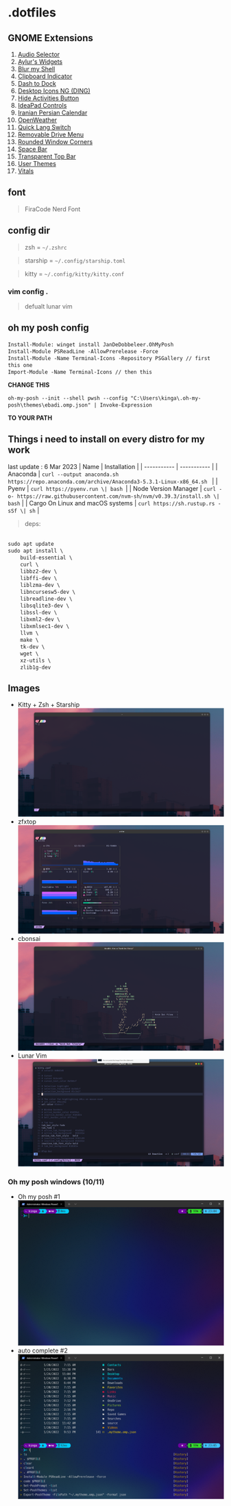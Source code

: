 # .dotfiles
## GNOME Extensions
1. [Audio Selector](https://extensions.gnome.org/extension/5135/audio-selector/)
2. [Aylur's Widgets](https://extensions.gnome.org/extension/5338/aylurs-widgets)
3. [Blur my Shell](https://extensions.gnome.org/extension/3193/blur-my-shell/)
4. [Clipboard Indicator](https://extensions.gnome.org/extension/779/clipboard-indicator/)
5. [Dash to Dock](https://extensions.gnome.org/extension/307/dash-to-dock/)
6. [Desktop Icons NG (DING)](https://extensions.gnome.org/extension/2087/desktop-icons-ng-ding/)
7. [Hide Activities Button](https://extensions.gnome.org/extension/744/hide-activities-button/)
8. [IdeaPad Controls](https://extensions.gnome.org/extension/5260/ideapad-controls/)
9. [Iranian Persian Calendar](https://extensions.gnome.org/extension/3618/shamsi-calendar/)
10. [OpenWeather](https://extensions.gnome.org/extension/750/openweather/)
11. [Quick Lang Switch ](https://extensions.gnome.org/extension/4559/quick-lang-switch/)
12. [Removable Drive Menu](https://extensions.gnome.org/extension/7/removable-drive-menu/)
13. [Rounded Window Corners](https://extensions.gnome.org/extension/5237/rounded-window-corners/)
14. [Space Bar](https://extensions.gnome.org/extension/5090/space-bar/)
15. [Transparent Top Bar](https://extensions.gnome.org/extension/1708/transparent-top-bar/)
16. [User Themes](https://extensions.gnome.org/extension/19/user-themes/)
17. [Vitals](https://extensions.gnome.org/extension/1460/vitals/)
## font
> FiraCode Nerd Font
## config dir
> zsh = `~/.zshrc`

> starship = `~/.config/starship.toml`

> kitty = `~/.config/kitty/kitty.conf` 

### vim config .
> defualt lunar vim
## **oh my posh config**

    Install-Module: winget install JanDeDobbeleer.OhMyPosh 
    Install-Module PSReadLine -AllowPrerelease -Force 
    Install-Module -Name Terminal-Icons -Repository PSGallery // first this one 
    Import-Module -Name Terminal-Icons // then this
**CHANGE THIS** 

    oh-my-posh --init --shell pwsh --config "C:\Users\kinga\.oh-my-posh\themes\ebadi.omp.json" | Invoke-Expression

**TO YOUR PATH**
## Things i need to install on every distro for my work
last update : 6 Mar 2023
| Name | Installation |
| ----------- | ----------- |
| Anaconda | ```curl --output anaconda.sh https://repo.anaconda.com/archive/Anaconda3-5.3.1-Linux-x86_64.sh ``` |
| Pyenv | ```curl https://pyenv.run \| bash ```|
| Node Version Manager | ```curl -o- https://raw.githubusercontent.com/nvm-sh/nvm/v0.39.3/install.sh \| bash``` |
| Cargo On Linux and macOS systems | ```curl https://sh.rustup.rs -sSf \| sh``` |



> deps:
```

sudo apt update
sudo apt install \
    build-essential \
    curl \
    libbz2-dev \
    libffi-dev \
    liblzma-dev \
    libncursesw5-dev \
    libreadline-dev \
    libsqlite3-dev \
    libssl-dev \
    libxml2-dev \
    libxmlsec1-dev \
    llvm \
    make \
    tk-dev \
    wget \
    xz-utils \
    zlib1g-dev

```
## Images
- Kitty + Zsh + Starship
![Kitty + Zsh + Starship](/assets/Screenshot%20from%202023-03-06%2012-51-45.png "Kitty + Zsh + Starship")
- zfxtop
![zfxtop](/assets/Screenshot%20from%202023-03-06%2012-51-58.png "zfxtop")
- cbonsai
![cbonsai](/assets/Screenshot%20from%202023-03-06%2012-52-38.png "cbonsai")
- Lunar Vim
![Lunar Vim](/assets/Screenshot%20from%202023-03-06%2012-53-08.png "Lunar Vim")

### Oh my posh windows (10/11)
- Oh my posh #1
![Oh my posh](/assets/Screenshot%202022-01-24%20230456.png "Oh my posh")
- auto complete #2
![auto complete](/assets/Screenshot%202022-01-24%20230531.png "auto complete")
